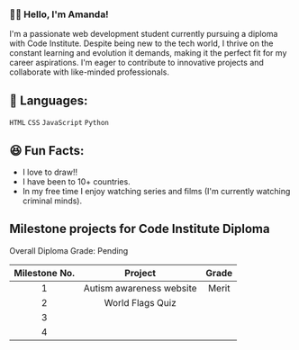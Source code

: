 ### 👩‍💻 Hello, I'm Amanda!

I'm a passionate web development student currently pursuing a diploma with Code Institute. Despite being new to the tech world, I thrive on the constant learning and evolution it demands, making it the perfect fit for my career aspirations. I'm eager to contribute to innovative projects and collaborate with like-minded professionals.

## 📎 Languages:
`HTML` `CSS` `JavaScript` `Python`

## 😆 Fun Facts:
- I love to draw!!
- I have been to 10+ countries.
- In my free time I enjoy watching series and films (I'm currently watching criminal minds).

## Milestone projects for Code Institute Diploma 

Overall Diploma Grade: Pending

| Milestone No.   | Project | Grade | 
| :-----------: | :-----------: | :-----------: | 
| 1 | Autism awareness website | Merit |
| 2| World Flags Quiz |  |
| 3 |   |  |
| 4 |   |  |